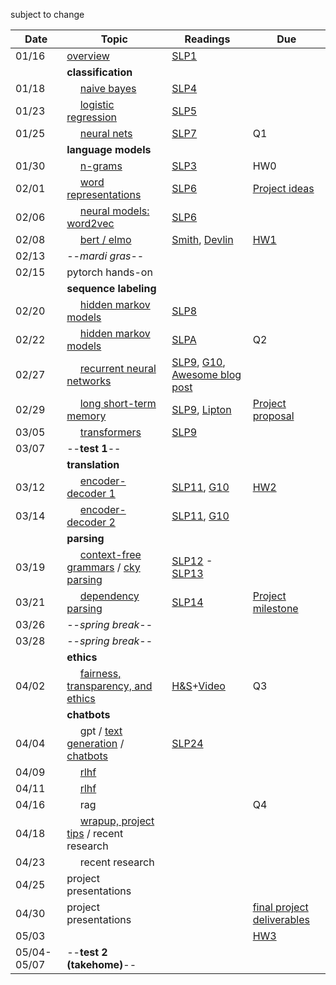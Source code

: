 subject to change

| Date  | Topic                                 | Readings                      | Due           | 
| ----- |---------------------------------------|-------------------------------|---------------|
| 01/16 | [overview](https://github.com/tulane-cmps6730/main/blob/main/lec/overview/overview.ipynb)                              | [SLP1](read/slp1.pdf) |               |
| | **classification** |
| 01/18 | &nbsp;&nbsp;&nbsp;&nbsp; [naive bayes](https://github.com/tulane-cmps6730/main/blob/main/lec/classify/bayes.ipynb)                           | [SLP4](read/slp4.pdf)
| 01/23 | &nbsp;&nbsp;&nbsp;&nbsp; [logistic regression](https://github.com/tulane-cmps6730/main/blob/main/lec/classify/logistic.ipynb)                   | [SLP5](read/slp5.pdf)
| 01/25 | &nbsp;&nbsp;&nbsp;&nbsp; [neural nets](https://github.com/tulane-cmps6730/main/blob/main/lec/classify/neural.ipynb)                           | [SLP7](read/slp7.pdf)                              | Q1
| | **language models** |
| 01/30 | &nbsp;&nbsp;&nbsp;&nbsp; [n-grams](https://github.com/tulane-cmps6730/main/blob/main/lec/language_models/ngrams.ipynb)                               | [SLP3](read/slp3.pdf)                             | HW0
| 02/01 | &nbsp;&nbsp;&nbsp;&nbsp; [word representations](https://github.com/tulane-cmps6730/main/blob/main/lec/language_models/word_rep.ipynb)                   | [SLP6](read/slp6.pdf)                             | [Project ideas](https://tulane.instructure.com/courses/2277724/discussion_topics/13574894)
| 02/06 | &nbsp;&nbsp;&nbsp;&nbsp; [neural models: word2vec](https://github.com/tulane-cmps6730/main/blob/main/lec/language_models/word2vec.ipynb)        | [SLP6](read/slp6.pdf)    
| 02/08 | &nbsp;&nbsp;&nbsp;&nbsp; [bert / elmo](https://github.com/tulane-cmps6730/main/blob/main/lec/language_models/elmo.ipynb)                            | [Smith](https://arxiv.org/pdf/1902.06006.pdf), [Devlin](https://arxiv.org/pdf/1810.04805.pdf) |  [HW1](https://github.com/tulane-cmps6730/assignments/tree/main/hw1)
| 02/13 | --*mardi gras*--
| 02/15 | pytorch hands-on
| | **sequence labeling** |
| 02/20 | &nbsp;&nbsp;&nbsp;&nbsp; [hidden markov models](https://github.com/tulane-cmps6730/main/blob/main/lec/sequence/hmm1.ipynb)                  | [SLP8](read/slp8.pdf)
| 02/22 | &nbsp;&nbsp;&nbsp;&nbsp; [hidden markov models](https://github.com/tulane-cmps6730/main/blob/main/lec/sequence/hmm2.ipynb)                  | [SLPA](read/slpA.pdf)   | Q2
| 02/27 |  &nbsp;&nbsp;&nbsp;&nbsp; [recurrent neural networks](https://github.com/tulane-cmps6730/main/blob/main/lec/sequence/rnn.ipynb)              | [SLP9](read/slp9.pdf), [G10](https://www.deeplearningbook.org/contents/rnn.html), [Awesome blog post](http://karpathy.github.io/2015/05/21/rnn-effectiveness/)   |          
| 02/29 | &nbsp;&nbsp;&nbsp;&nbsp; [long short-term memory](https://github.com/tulane-cmps6730/main/blob/main/lec/sequence/lstm.ipynb)                 | [SLP9](read/slp9.pdf), [Lipton](https://arxiv.org/abs/1506.00019) | [Project proposal](https://tulane.instructure.com/courses/2277724/discussion_topics/13574893)
| 03/05 | &nbsp;&nbsp;&nbsp;&nbsp; [transformers](https://github.com/tulane-cmps6730/main/blob/main/lec/sequence/transformer.ipynb)              | [SLP9](read/slp9.pdf)
| 03/07 |  --**test 1**--           |       | 
| | **translation** |
| 03/12 | &nbsp;&nbsp;&nbsp;&nbsp; [encoder-decoder 1](https://github.com/tulane-cmps6730/main/blob/main/lec/translation/translation1.ipynb)                     | [SLP11](read/slp11.pdf), [G10](https://www.deeplearningbook.org/contents/rnn.ipynb) | [HW2](https://github.com/tulane-cmps6730/assignments/tree/main/hw2) 
| 03/14 | &nbsp;&nbsp;&nbsp;&nbsp; [encoder-decoder 2](https://github.com/tulane-cmps6730/main/blob/main/lec/translation/translation1.ipynb)                    | [SLP11](read/slp11.pdf), [G10](https://www.deeplearningbook.org/contents/rnn.ipynb)    | 
| | **parsing** |
| 03/19 | &nbsp;&nbsp;&nbsp;&nbsp; [context-free grammars](https://github.com/tulane-cmps6730/main/blob/main/lec/parsing/cfg.ipynb)  / [cky parsing](https://github.com/tulane-cmps6730/main/blob/main/lec/parsing/pcfg.ipynb)                 | [SLP12](read/slp12.pdf) - [SLP13](read/slp13.pdf)    
| 03/21 | &nbsp;&nbsp;&nbsp;&nbsp; [dependency parsing](https://github.com/tulane-cmps6730/main/blob/main/lec/parsing/dependency.ipynb)                    |   [SLP14](read/slp14.pdf)   |[Project milestone](https://github.com/tulane-cmps6730/assignments/tree/main/project)
| 03/26 | --*spring break*--
| 03/28 | --*spring break*--
| | **ethics** |
| 04/02 | &nbsp;&nbsp;&nbsp;&nbsp;  [fairness, transparency, and ethics](https://github.com/tulane-cmps6730/main/blob/main/lec/ethics/ethics.ipynb)   | [H&S](https://www.aclweb.org/anthology/P16-2096.pdf)+[Video](https://www.youtube.com/watch?v=fMym_BKWQzk) | Q3
| | **chatbots** |
| 04/04 | &nbsp;&nbsp;&nbsp;&nbsp; gpt / [text generation](https://github.com/tulane-cmps6730/main/blob/main/lec/chat/chat1.ipynb) / [chatbots](https://github.com/tulane-cmps6730/main/blob/main/lec/chat/chat2.ipynb)  |  [SLP24](read/slp24.pdf) |
| 04/09 | &nbsp;&nbsp;&nbsp;&nbsp; [rlhf](https://github.com/tulane-cmps6730/main/blob/main/lec/chat/rlhf.ipynb)                   |  |   
| 04/11 | &nbsp;&nbsp;&nbsp;&nbsp; [rlhf](https://github.com/tulane-cmps6730/main/blob/main/lec/chat/rlhf.ipynb)                |   | 
| 04/16 | &nbsp;&nbsp;&nbsp;&nbsp; rag                |   | Q4
| 04/18 | &nbsp;&nbsp;&nbsp;&nbsp; [wrapup, project tips](https://github.com/tulane-cmps6730/main/blob/main/lec/theend/tips.ipynb) / recent research                |   | 
| 04/23 | &nbsp;&nbsp;&nbsp;&nbsp; recent research                        |   | 
| 04/25 | project presentations            | 
| 04/30 | project presentations                                         |               | [final project deliverables](https://github.com/tulane-cmps6730/assignments/tree/main/project)
| 05/03 | | | [HW3](https://github.com/tulane-cmps6730/assignments/tree/main/hw3) 
| 05/04-05/07 | --**test 2 (takehome)**--                            |                |
